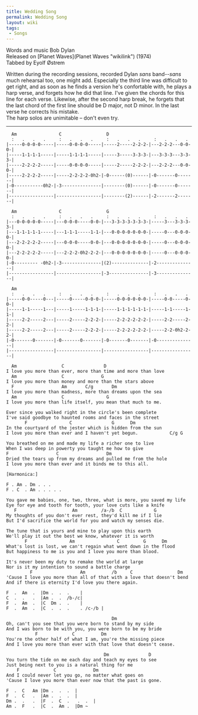 ```yaml
---
title: Wedding Song
permalink: Wedding Song
layout: wiki
tags:
 - Songs
---
```


Words and music Bob Dylan  
Released on [Planet Waves](Planet Waves "wikilink") (1974)  
Tabbed by Eyolf Østrem

Written during the recording sessions, recorded Dylan *sans*
band--*sans* much rehearsal too, one might add. Especially the third
line was difficult to get right, and as soon as he finds a version he's
confortable with, he plays a harp verse, and forgets how he did that
line. I've given the chords for this line for each verse. Likewise,
after the second harp break, he forgets that the last chord of the first
line should be D major, not D minor. In the last verse he corrects his
mistake.  
The harp solos are unimitable – don't even try.

* * * * *

      Am                C                 D
      :   .   .   .     :   .   .   .     :   .   .   .     :   .   .   .
    |-----0-0-0-0-----|-----0-0-0-0-----|-----2-----2-2-2-|---2-2-2---0-0-0-|
    |-----1-1-1-1-----|-----1-1-1-1-----|-----3-----3-3-3-|---3-3-3---3-3-3-|
    |-----2-2-2-2-----|-----0-0-0-0-----|-----2-----2-2-2-|---2-2-2---0-0-0-|
    |-----2-2-2-2-----|-----2-2-2-2-0h2-|-0------(0)------|-0-------0-------|
    |-0-----------0h2-|-3---------------|--------(0)------|-0-------0-------|
    |-----------------|-----------------|--------(2)------|-2-------2-------|

      Am                C                 G
      :   .   .   .     :   .   .   .     :   .   .   .     :   .   .   .
    |---0-0-0-0-0-----|---0-0-0-----0-0-|---3-3-3-3-3-3-3-|-----3---3-3-3-3-|
    |---1-1-1-1-1-----|---1-1-1-----1-1-|---0-0-0-0-0-0-0-|-----0---0-0-0-0-|
    |---2-2-2-2-2-----|---0-0-0-----0-0-|---0-0-0-0-0-0-0-|-----0---0-0-0-0-|
    |---2-2-2-2-2-----|---2-2-2-0h2-2-2-|---0-0-0-0-0-0-0-|-----0---0-0-0-0-|
    |-0--------- -0h2-|-3---------------|(2)--------------|-2---------------|
    |-----------------|-----------------|-3---------------|-3---------------|

      Am
      :   .   .   .     :   .   .   .     :   .   .   .     :   .   .   .
    |-----0-0-----0---|-----0-----0-0-0-|-----0-0-0-0-0-0-|-----0-0-----0-0-|
    |-----1-1-----1---|-----1-----1-1-1-|-----1-1-1-1-1-1-|-----1-1-----1-1-|
    |-----2-2-----2---|-----2-----2-2-2-|-----2-2-2-2-2-2-|-----2-2-----2-2-|
    |-----2-2-----2---|-----2-----2-2-2-|-----2-2-2-2-2-2-|-----2-2-0h2-2-2-|
    |-0-------0-------|-0-------0-------|-0-------0-------|-0---------------|
    |-----------------|-----------------|-----------------|-----------------|

      Am                 C               D
    I love you more than ever, more than time and more than love
      Am                 C              G
    I love you more than money and more than the stars above
      F                  Am       C/g       Dm
    I love you more than madness, more than dreams upon the sea
      Am                 C                G
    I love you more than life itself, you mean that much to me.

    Ever since you walked right in the circle's been complete
    I've said goodbye to haunted rooms and faces in the street
           F                C               G      Dm
    In the courtyard of the jester which is hidden from the sun
    I love you more than ever and I haven't yet begun.            C/g G

    You breathed on me and made my life a richer one to live
    When I was deep in powerty you taught me how to give
    F                  C                  Dm
    Dried the tears up from my dreams and pulled me from the hole
    I love you more than ever and it binds me to this all.

    [Harmonica:]

    F . Am . Dm . . .
    F . C  . Am . . . . .

    You gave me babies, one, two, three, what is more, you saved my life
    Eye for eye and tooth for tooth, your love cuts like a knife
       F                     Am         /a-/b  C            G
    My thoughts of you don't ever rest, they'd kill me if I lie
    But I'd sacrifice the world for you and watch my senses die.

    The tune that is yours and mine to play upon this earth
    We'll play it out the best we know, whatever it is worth
           F                Am                C         G      Dm
    What's lost is lost, we can't regain what went down in the flood
    But happiness to me is you and I love you more than blood.

    It's never been my duty to remake the world at large
    Nor is it my intention to sound a battle charge
             F                  Am          /b     C                 Dm
    'Cause I love you more than all of that with a love that doesn't bend
    And if there is eternity I'd love you there again.

    F  .  Am  .  |Dm .  .  .    |
    C  .  .   .  |Am .  .  /b-/c|
    F  .  Am  .  |C  Dm .  .    |
    F  .  Am  .  |C  .  .  .    . /c-/b |

                                            Dm
    Oh, can't you see that you were born to stand by my side
    And I was born to be with you, you were born to be my bride
               F             C          Dm
    You're the other half of what I am, you're the missing piece
    And I love you more than ever with that love that doesn't cease.

                                         Dm               D
    You turn the tide on me each day and teach my eyes to see
    Just being next to you is a natural thing for me
        F             C              Dm
    And I could never let you go, no matter what goes on
    'Cause I love you more than ever now that the past is gone.

    F  .  C   Am |Dm .  .  .  |
    F  .  C   .  |Am .  .  .  |
    Dm .  .   .  |F  .  C  .   .  .  |
    Am .  F   .  |C  .  Am .  |Dm ~
